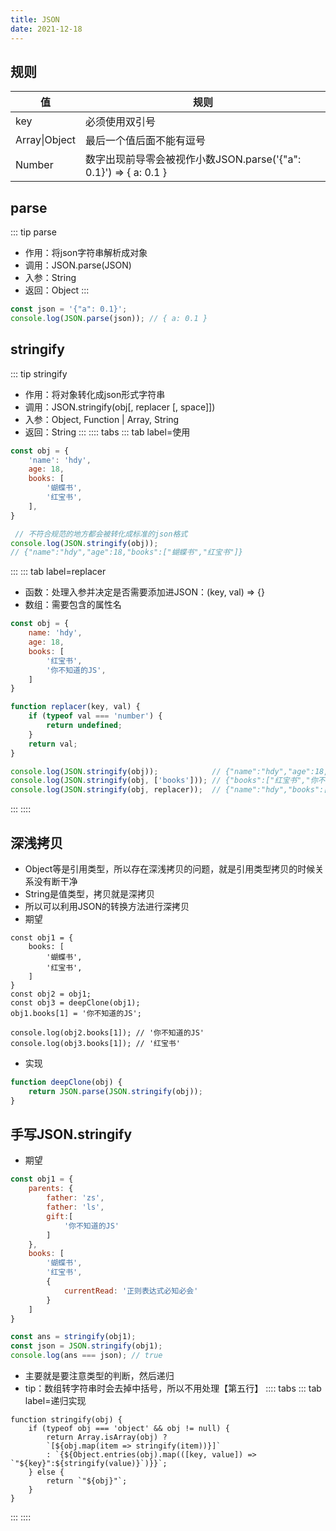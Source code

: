 ```yaml
---
title: JSON
date: 2021-12-18
---
```

## 规则
|值|规则|
|---|---|
|key|必须使用双引号|
|Array\|Object|最后一个值后面不能有逗号|
|Number|数字出现前导零会被视作小数JSON.parse('{"a": 0.1}') => { a: 0.1 }|
## parse
::: tip parse
* 作用：将json字符串解析成对象
* 调用：JSON.parse(JSON)
* 入参：String
* 返回：Object
:::
```js
const json = '{"a": 0.1}';
console.log(JSON.parse(json)); // { a: 0.1 }
```
## stringify
::: tip stringify
* 作用：将对象转化成json形式字符串
* 调用：JSON.stringify(obj[, replacer [, space]])
* 入参：Object, Function | Array, String
* 返回：String
:::
:::: tabs
::: tab label=使用
```js
const obj = {
    'name': 'hdy',
    age: 18,
    books: [
        '蝴蝶书',
        '红宝书',
    ],
}

 // 不符合规范的地方都会被转化成标准的json格式
console.log(JSON.stringify(obj));
// {"name":"hdy","age":18,"books":["蝴蝶书","红宝书"]}
```
:::
::: tab label=replacer
* 函数：处理入参并决定是否需要添加进JSON：(key, val) => {}
* 数组：需要包含的属性名
```js
const obj = {
    name: 'hdy',
    age: 18,
    books: [
        '红宝书',
        '你不知道的JS',
    ]
}

function replacer(key, val) {
    if (typeof val === 'number') {
        return undefined;
    }
    return val;
}

console.log(JSON.stringify(obj));            // {"name":"hdy","age":18,"books":["红宝书","你不知道的JS"]}
console.log(JSON.stringify(obj, ['books'])); // {"books":["红宝书","你不知道的JS"]}
console.log(JSON.stringify(obj, replacer));  // {"name":"hdy","books":["红宝书","你不知道的JS"]}
```
:::
::::
## 深浅拷贝
* Object等是引用类型，所以存在深浅拷贝的问题，就是引用类型拷贝的时候关系没有断干净
* String是值类型，拷贝就是深拷贝
* 所以可以利用JSON的转换方法进行深拷贝
* 期望
```js{8-9}
const obj1 = {
    books: [
        '蝴蝶书',
        '红宝书',
    ]
}
const obj2 = obj1;
const obj3 = deepClone(obj1);
obj1.books[1] = '你不知道的JS';

console.log(obj2.books[1]); // '你不知道的JS'
console.log(obj3.books[1]); // '红宝书'
```
* 实现
```js
function deepClone(obj) {
    return JSON.parse(JSON.stringify(obj));
}
```

## 手写JSON.stringify
* 期望
```js
const obj1 = {
    parents: {
        father: 'zs',
        father: 'ls',
        gift:[
            '你不知道的JS'
        ]
    },
    books: [
        '蝴蝶书',
        '红宝书',
        {
            currentRead: '正则表达式必知必会'
        }
    ]
}

const ans = stringify(obj1);
const json = JSON.stringify(obj1);
console.log(ans === json); // true
```
* 主要就是要注意类型的判断，然后递归
* tip：数组转字符串时会去掉中括号，所以不用处理【第五行】
:::: tabs
::: tab label=递归实现
```js{3-5}
function stringify(obj) {
    if (typeof obj === 'object' && obj != null) {
        return Array.isArray(obj) ?
        `[${obj.map(item => stringify(item))}]`
        : `{${Object.entries(obj).map(([key, value]) => `"${key}":${stringify(value)}`)}}`;
    } else {
        return `"${obj}"`;
    }
}
```
:::
::::